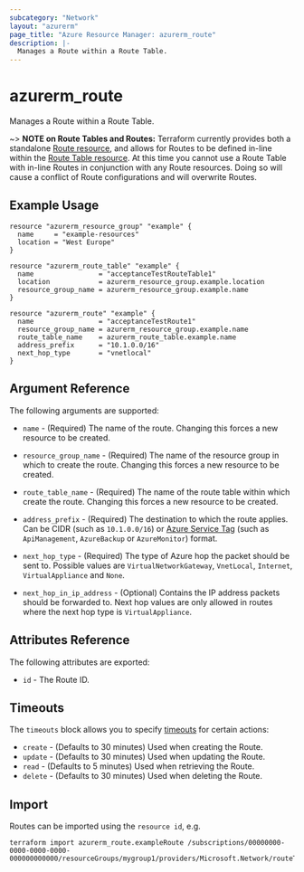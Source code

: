 ```yaml
---
subcategory: "Network"
layout: "azurerm"
page_title: "Azure Resource Manager: azurerm_route"
description: |-
  Manages a Route within a Route Table.
---
```


# azurerm_route

Manages a Route within a Route Table.

~> **NOTE on Route Tables and Routes:** Terraform currently
provides both a standalone [Route resource](route.html), and allows for Routes to be defined in-line within the [Route Table resource](route_table.html).
At this time you cannot use a Route Table with in-line Routes in conjunction with any Route resources. Doing so will cause a conflict of Route configurations and will overwrite Routes.

## Example Usage

```hcl
resource "azurerm_resource_group" "example" {
  name     = "example-resources"
  location = "West Europe"
}

resource "azurerm_route_table" "example" {
  name                = "acceptanceTestRouteTable1"
  location            = azurerm_resource_group.example.location
  resource_group_name = azurerm_resource_group.example.name
}

resource "azurerm_route" "example" {
  name                = "acceptanceTestRoute1"
  resource_group_name = azurerm_resource_group.example.name
  route_table_name    = azurerm_route_table.example.name
  address_prefix      = "10.1.0.0/16"
  next_hop_type       = "vnetlocal"
}
```

## Argument Reference

The following arguments are supported:

* `name` - (Required) The name of the route. Changing this forces a new resource to be created.

* `resource_group_name` - (Required) The name of the resource group in which to create the route. Changing this forces a new resource to be created.

* `route_table_name` - (Required) The name of the route table within which create the route. Changing this forces a new resource to be created.

* `address_prefix` - (Required) The destination to which the route applies. Can be CIDR (such as `10.1.0.0/16`) or [Azure Service Tag](https://docs.microsoft.com/en-us/azure/virtual-network/service-tags-overview) (such as `ApiManagement`, `AzureBackup` or `AzureMonitor`) format.

* `next_hop_type` - (Required) The type of Azure hop the packet should be sent to. Possible values are `VirtualNetworkGateway`, `VnetLocal`, `Internet`, `VirtualAppliance` and `None`.

* `next_hop_in_ip_address` - (Optional) Contains the IP address packets should be forwarded to. Next hop values are only allowed in routes where the next hop type is `VirtualAppliance`.

## Attributes Reference

The following attributes are exported:

* `id` - The Route ID.

## Timeouts

The `timeouts` block allows you to specify [timeouts](https://www.terraform.io/docs/configuration/resources.html#timeouts) for certain actions:

* `create` - (Defaults to 30 minutes) Used when creating the Route.
* `update` - (Defaults to 30 minutes) Used when updating the Route.
* `read` - (Defaults to 5 minutes) Used when retrieving the Route.
* `delete` - (Defaults to 30 minutes) Used when deleting the Route.

## Import

Routes can be imported using the `resource id`, e.g.

```shell
terraform import azurerm_route.exampleRoute /subscriptions/00000000-0000-0000-0000-000000000000/resourceGroups/mygroup1/providers/Microsoft.Network/routeTables/mytable1/routes/myroute1
```
